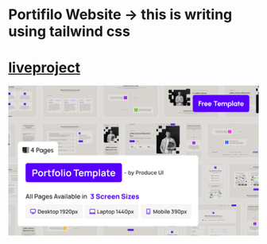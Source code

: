 
# Portifilo Website -> this is writing using tailwind css


# [liveproject](https://lucent-baklava-f22ebb.netlify.app/)

![alt img](./assets/images/coverage.png)